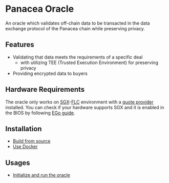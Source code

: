 # Panacea Oracle

An oracle which validates off-chain data to be transacted in the data exchange protocol of the Panacea chain while preserving privacy.

## Features

- Validating that data meets the requirements of a specific deal
    - with utilizing TEE (Trusted Execution Environment) for preserving privacy
- Providing encrypted data to buyers


## Hardware Requirements

The oracle only works on [SGX](https://www.intel.com/content/www/us/en/developer/tools/software-guard-extensions/overview.html)-[FLC](https://github.com/intel/linux-sgx/blob/master/psw/ae/ref_le/ref_le.md) environment with a [quote provider](https://docs.edgeless.systems/ego/#/reference/attest) installed.
You can check if your hardware supports SGX and it is enabled in the BIOS by following [EGo guide](https://docs.edgeless.systems/ego/#/getting-started/troubleshoot?id=hardware).


## Installation

- [Build from source](./docs/installation-src.md)
- [Use Docker](./docs/installation-docker.md)


## Usages

- [Initialize and run the oracle](./docs/usage-init-run.md)

